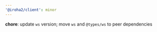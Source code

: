```yaml
---
'@iroha2/client': minor
---
```


**chore**: update `ws` version; move `ws` and `@types/ws` to peer dependencies
